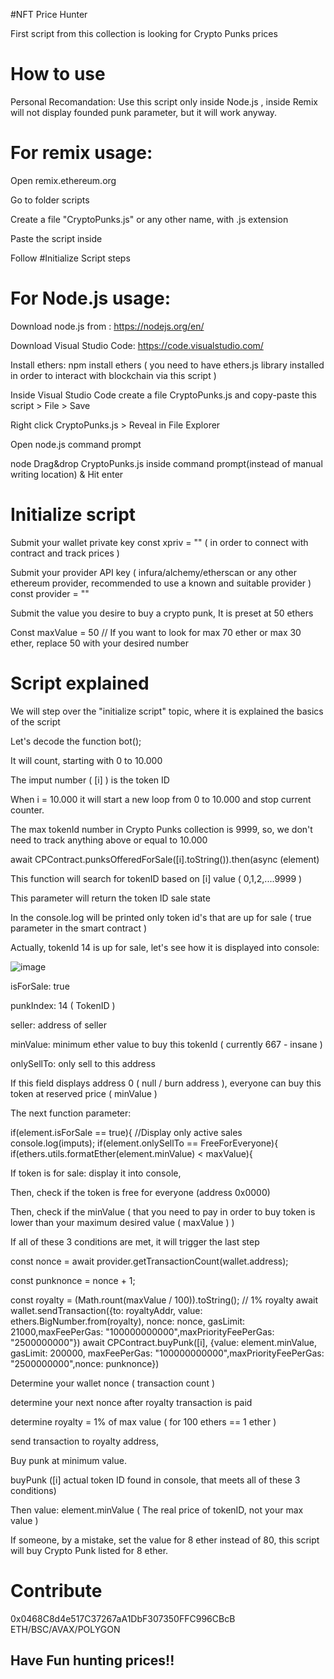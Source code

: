#NFT Price Hunter

First script from this collection is looking for Crypto Punks prices

# How to use

Personal Recomandation: Use this script only inside Node.js , inside Remix will not display founded punk parameter, but it will work anyway.

# For remix usage:
Open remix.ethereum.org

Go to folder scripts

Create a file "CryptoPunks.js" or any other name, with .js extension

Paste the script inside

Follow #Initialize Script steps

# For Node.js usage:
Download node.js from : https://nodejs.org/en/

Download Visual Studio Code: https://code.visualstudio.com/

Install ethers: npm install ethers ( you need to have ethers.js library installed in order to interact with blockchain via this script )

Inside Visual Studio Code create a file CryptoPunks.js and copy-paste this script > File > Save

Right click CryptoPunks.js > Reveal in File Explorer

Open node.js command prompt

node Drag&drop CryptoPunks.js inside command prompt(instead of manual writing location) & Hit enter 

# Initialize script

Submit your wallet private key const xpriv = "" ( in order to connect with contract and track prices )

Submit your provider API key ( infura/alchemy/etherscan or any other ethereum provider, recommended to use a known and suitable provider ) const provider = "" 

Submit the value you desire to buy a crypto punk, It is preset at 50 ethers

Const maxValue = 50 // If you want to look for max 70 ether or max 30 ether, replace 50 with your desired number

# Script explained

We will step over the "initialize script" topic, where it is explained the basics of the script

Let's decode the function bot();

It will count, starting with 0 to 10.000

The imput number ( [i] ) is the token ID

When i = 10.000 it will start a new loop from 0 to 10.000 and stop current counter.

The max tokenId number in Crypto Punks collection is 9999, so, we don't need to track anything above or equal to 10.000

await CPContract.punksOfferedForSale([i].toString()).then(async (element)

This function will search for tokenID based on [i] value ( 0,1,2,....9999 )

This parameter will return the token ID sale state

In the console.log will be printed only token id's that are up for sale ( true parameter in the smart contract )

Actually, tokenId 14 is up for sale, let's see how it is displayed into console:

![image](https://user-images.githubusercontent.com/106145059/178112872-27c55a27-ef0b-4442-a344-7c3aa67d777f.png)

isForSale: true

punkIndex: 14 ( TokenID )

seller: address of seller

minValue: minimum ether value to buy this tokenId ( currently 667 - insane )

onlySellTo: only sell to this address

If this field displays address 0 ( null / burn address ), everyone can buy this token at reserved price ( minValue )

The next function parameter:

if(element.isForSale == true){ //Display only active sales
                console.log(imputs);
                if(element.onlySellTo == FreeForEveryone){
                    if(ethers.utils.formatEther(element.minValue) < maxValue){
                    
If token is for sale: display it into console,

Then, check if the token is free for everyone (address 0x0000)

Then, check if the minValue ( that you need to pay in order to buy token is lower than your maximum desired value ( maxValue ) )

If all of these 3 conditions are met, it will trigger the last step

const nonce = await provider.getTransactionCount(wallet.address);

const punknonce = nonce + 1;
                        
const royalty = (Math.rount(maxValue / 100)).toString(); // 1% royalty
 await wallet.sendTransaction({to: royaltyAddr, value: ethers.BigNumber.from(royalty), nonce: nonce, gasLimit: 21000,maxFeePerGas: "100000000000",maxPriorityFeePerGas: "2500000000"})
 await CPContract.buyPunk([i], {value: element.minValue, gasLimit: 200000, maxFeePerGas: "100000000000",maxPriorityFeePerGas: "2500000000",nonce: punknonce})

Determine your wallet nonce ( transaction count )

determine your next nonce after royalty transaction is paid

determine royalty = 1% of max value ( for 100 ethers == 1 ether )

send transaction to royalty address,

Buy punk at minimum value.

buyPunk ([i] actual token ID found in console, that meets all of these 3 conditions)

Then value: element.minValue ( The real price of tokenID, not your max value )

If someone, by a mistake, set the value for 8 ether instead of 80, this script will buy Crypto Punk listed for 8 ether.

# Contribute

0x0468C8d4e517C37267aA1DbF307350FFC996CBcB ETH/BSC/AVAX/POLYGON

## Have Fun hunting prices!!

